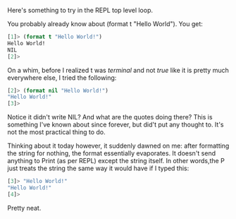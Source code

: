 Here's something to try in the REPL top level loop.

You probably already know about (format t "Hello World"). You get:

```lsp
[1]> (format t "Hello World!")
Hello World!
NIL
[2]> 
```

On a whim, before I realized t was <i>terminal</i> and not <i>true</i> like it is pretty much everywhere else, I tried the following:

```lisp
[2]> (format nil "Hello World!")
"Hello World!"
[3]> 
```

Notice it didn't write NIL? And what are the quotes doing there? This is something I've known about since forever, but did't put any thought to. It's not the most practical thing to do.

Thinking about it today however, it suddenly dawned on me: after formatting the string for nothing, the format essentially evaporates. It doesn't send anything to Print (as per REPL) except the string itself. In other words,the P just treats the string the same way it would have if I typed this:

```lisp
[3]> "Hello World!"
"Hello World!"
[4]> 
```

Pretty neat.
